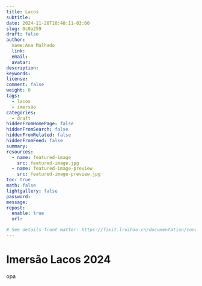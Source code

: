 ```yaml
---
title: Lacos
subtitle:
date: 2024-11-20T10:48:11-03:00
slug: 0c0a259
draft: false
author:
  name:Ana Malhado
  link:
  email:
  avatar:
description:
keywords:
license:
comment: false
weight: 0
tags:
  - lacos
  - imersão
categories:
  - draft
hiddenFromHomePage: false
hiddenFromSearch: false
hiddenFromRelated: false
hiddenFromFeed: false
summary:
resources:
  - name: featured-image
    src: featured-image.jpg
  - name: featured-image-preview
    src: featured-image-preview.jpg
toc: true
math: false
lightgallery: false
password:
message:
repost:
  enable: true
  url:

# See details front matter: https://fixit.lruihao.cn/documentation/content-management/introduction/#front-matter
---
```

<!--more-->

# Imersão Lacos 2024


opa
